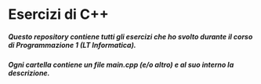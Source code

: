 # Esercizi di C++

##### Questo repository contiene tutti gli esercizi che ho svolto durante il corso di Programmazione 1 (LT Informatica).
##### Ogni cartella contiene un file main.cpp (e/o altro) e al suo interno la descrizione.

